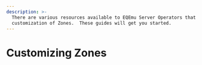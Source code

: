 ```yaml
---
description: >-
  There are various resources available to EQEmu Server Operators that allow the
  customization of Zones.  These guides will get you started.
---
```


# Customizing Zones

